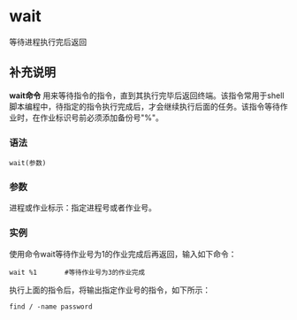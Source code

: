 wait
===

等待进程执行完后返回

## 补充说明

**wait命令** 用来等待指令的指令，直到其执行完毕后返回终端。该指令常用于shell脚本编程中，待指定的指令执行完成后，才会继续执行后面的任务。该指令等待作业时，在作业标识号前必须添加备份号"%"。

### 语法  

```
wait(参数)
```

### 参数  

进程或作业标示：指定进程号或者作业号。

### 实例  

使用命令wait等待作业号为1的作业完成后再返回，输入如下命令：

```
wait %1       #等待作业号为3的作业完成 
```

执行上面的指令后，将输出指定作业号的指令，如下所示：

```
find / -name password
```


<!-- Linux命令行搜索引擎：https://jaywcjlove.github.io/linux-command/ -->